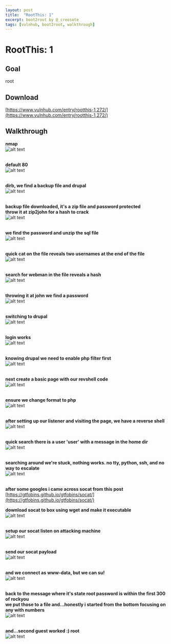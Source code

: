 ```yaml
---
layout: post
title:  "RootThis: 1"
excerpt: boot2root by @_creosote
tags: [vulnhub, boot2root, walkthrough]
---
```


# RootThis: 1

## Goal #
root

## Download #
[https://www.vulnhub.com/entry/rootthis-1,272/](https://www.vulnhub.com/entry/rootthis-1,272/)

## Walkthrough #

**nmap**
<br>![alt text](../vulnhub/RootThis_1/nmap.png)
<br><br>

**default 80**
<br>![alt text](../vulnhub/RootThis_1/default80.png)
<br><br>

**dirb, we find a backup file and drupal**
<br>![alt text](../vulnhub/RootThis_1/dirb.png)
<br><br>

**backup file downloaded, it's a zip file and password protected**<br>
**throw it at zip2john for a hash to crack**
<br>![alt text](../vulnhub/RootThis_1/backup.png)
<br><br>

**we find the password and unzip the sql file**
<br>![alt text](../vulnhub/RootThis_1/johnunzip.png)
<br><br>

**quick cat on the file reveals two usernames at the end of the file**
<br>![alt text](../vulnhub/RootThis_1/quickcat.png)
<br><br>

**search for webman in the file reveals a hash**
<br>![alt text](../vulnhub/RootThis_1/webman.png)
<br><br>

**throwing it at john we find a password**
<br>![alt text](../vulnhub/RootThis_1/robots.png)
<br><br>

**switching to drupal**
<br>![alt text](../vulnhub/RootThis_1/drupaldefault.png)
<br><br>

**login works**
<br>![alt text](../vulnhub/RootThis_1/drupaladmin.png)
<br><br>

**knowing drupal we need to enable php filter first**
<br>![alt text](../vulnhub/RootThis_1/phpfilter.png)
<br><br>

**next create a basic page with our revshell code**
<br>![alt text](../vulnhub/RootThis_1/createbasic.png)
<br><br>

**ensure we change format to php**
<br>![alt text](../vulnhub/RootThis_1/phpformat.png)
<br><br>

**after setting up our listener and visiting the page, we have a reverse shell**
<br>![alt text](../vulnhub/RootThis_1/revshell.png)
<br><br>

**quick search there is a user 'user' with a message in the home dir**
<br>![alt text](../vulnhub/RootThis_1/message.png)
<br><br>

**searching around we're stuck, nothing works. no tty, python, ssh, and no way to escalate**
<br>![alt text](../vulnhub/RootThis_1/broken.png)
<br><br> 

**after some googles i came across socat from this post**
[https://gtfobins.github.io/gtfobins/socat/](https://gtfobins.github.io/gtfobins/socat/)

**download socat to box using wget and make it executable**
<br>![alt text](../vulnhub/RootThis_1/socatdl.png)
<br><br>

**setup our socat listen on attacking machine**
<br>![alt text](../vulnhub/RootThis_1/socatlisten.png)
<br><br>

**send our socat payload**
<br>![alt text](../vulnhub/RootThis_1/socatsend.png)
<br><br>

**and we connect as www-data, but we can su!**
<br>![alt text](../vulnhub/RootThis_1/socatconnect.png)
<br><br>

**back to the message where it's state root password is within the first 300 of rockyou**<br>
**we put those to a file and...honestly i started from the bottom focusing on any with numbers**
<br>![alt text](../vulnhub/RootThis_1/passrock.png)
<br><br>

**and...second guest worked :) root**
<br>![alt text](../vulnhub/RootThis_1/root.png)
<br><br>
